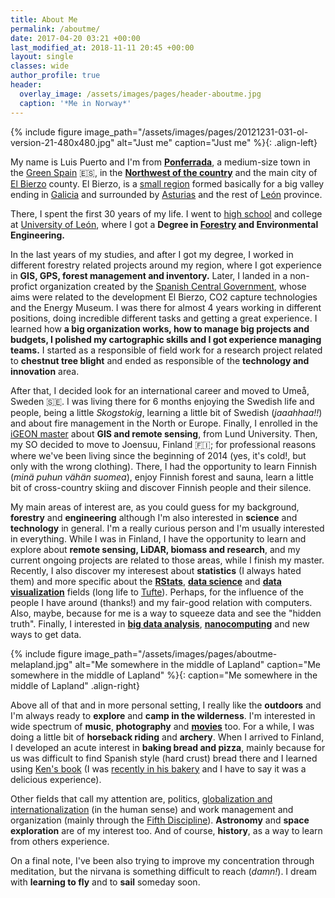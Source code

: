 ```yaml
---
title: About Me
permalink: /aboutme/
date: 2017-04-20 03:21 +00:00
last_modified_at: 2018-11-11 20:45 +00:00
layout: single
classes: wide
author_profile: true
header:
  overlay_image: /assets/images/pages/header-aboutme.jpg
  caption: '*Me in Norway*'
---
```

{% include figure image_path="/assets/images/pages/20121231-031-ol-version-21-480x480.jpg" alt="Just me" caption="Just me" %}{: .align-left}

My name is Luis Puerto and I'm from **[Ponferrada](https://en.wikipedia.org/wiki/Ponferrada)**, a medium-size town in the [Green Spain](https://en.wikipedia.org/wiki/Green_Spain) :es:, in the **[Northwest of the country](https://www.google.com/maps/place/Ponferrada,+Le%C3%B3n,+Spain/@41.9308893,-7.7021,7.93z/data=!4m5!3m4!1s0xd30ba8c4ef7b633:0xdc636ce1ab239060!8m2!3d42.5499958!4d-6.598259?hl=en)** and the main city of [El Bierzo](https://en.wikipedia.org/wiki/El_Bierzo) county. El Bierzo, is a [small region](http://elpais.com/elpais/2016/10/07/inenglish/1475851411_631393.html) formed basically for a big valley ending in [Galicia](https://en.wikipedia.org/wiki/Galicia_(Spain)) and surrounded by [Asturias](https://en.wikipedia.org/wiki/Asturias) and the rest of [León](https://en.wikipedia.org/wiki/Province_of_León) province.

There, I spent the first 30 years of my life. I went to [high school](http://www.iesgilycarrasco.com) and college at [University of León](https://www.unileon.es), where I got a **Degree in [Forestry](https://en.wikipedia.org/wiki/Forestry) and Environmental Engineering.**

In the last years of my studies, and after I got my degree, I worked in different forestry related projects around my region, where I got experience in **GIS, GPS, forest management and inventory.** Later, I landed in a non-profict organization created by the [Spanish Central Government](https://en.wikipedia.org/wiki/Government_of_Spain), whose aims were related to the development El Bierzo, CO2 capture technologies and the Energy Museum. I was there for almost 4 years working in different positions, doing incredible different tasks and getting a great experience. I learned how **a big organization works, how to manage big projects and budgets, I polished my cartographic skills and I got experience managing teams.** I started as a responsible of field work for a research project related to **chestnut tree blight** and ended as responsible of the **technology and innovation** area.

After that, I decided look for an international career and moved to Umeå, Sweden :sweden:. I was living there for 6 months enjoying the Swedish life and people, being a little *Skogstokig*, learning a little bit of Swedish (*jaaahhaa!!*) and about fire management in the North or Europe. Finally, I enrolled in the [iGEON master](http://www.igeon.eu) about **GIS and remote sensing**, from Lund University. Then, my SO decided to move to Joensuu, Finland :finland:; for professional reasons where we've been living since the beginning of 2014 (yes, it's cold!, but only with the wrong clothing). There, I had the opportunity to learn Finnish (*minä puhun vähän suomea*), enjoy Finnish forest and sauna, learn a little bit of cross-country skiing and discover Finnish people and their silence.

My main areas of interest are, as you could guess for my background, **forestry** and **engineering** although I'm also interested in **science** and **technology** in general. I'm a really curious person and I'm usually interested in everything. While I was in Finland, I have the opportunity to learn and explore about **remote sensing, LiDAR, biomass and research**, and my current ongoing projects are related to those areas, while I finish my master. Recently, I also discover my interesest about **statistics** (I always hated them) and more specific about the **[RStats](https://www.r-project.org)**, **[data science](https://en.wikipedia.org/wiki/Data_science)** and **[data visualization](https://en.wikipedia.org/wiki/Data_visualization)** fields (long life to [Tufte](https://www.edwardtufte.com/)). Perhaps, for the influence of the people I have around (thanks!) and my fair-good relation with computers. Also, maybe, because for me is a way to squeeze data and see the "hidden truth". Finally, I interested in **[big data analysis](https://en.wikipedia.org/wiki/Big_data)**, **[nanocomputing](https://en.wikipedia.org/wiki/Nanocomputer)** and new ways to get data.

{% include figure image_path="/assets/images/pages/aboutme-melapland.jpg" alt="Me somewhere in the middle of Lapland" caption="Me somewhere in the middle of Lapland"  %}{: caption="Me somewhere in the middle of Lapland"  .align-right}

Above all of that and in more personal setting, I really like the **outdoors** and I'm always ready to **explore** and **camp in the wilderness**. I'm interested in wide spectrum of **music**, **photography** and **[movies](http://www.imdb.com/user/ur19338098/ratings?sort=ratings_date%3Adesc&view=detail&start=1)** too. For a while, I was doing a little bit of **horseback riding** and **archery**. When I arrived to Finland, I developed an acute interest in **baking bread and pizza**, mainly because for us was difficult to find Spanish style (hard crust) bread there and I learned using [Ken's book](http://kensartisan.com) (I was [recently in his bakery](https://www.instagram.com/p/BS6vNqLgML3/) and I have to say it was a delicious experience).

Other fields that call my attention are, politics, [globalization and internationalization](https://en.wikipedia.org/wiki/Globalization) (in the human sense) and work management and organization (mainly through the [Fifth Discipline](https://en.wikipedia.org/wiki/The_Fifth_Discipline)). **Astronomy** and **space exploration** are of my interest too. And of course, **history**, as a way to learn from others experience.

On a final note, I've been also trying to improve my concentration through meditation, but the nirvana is something difficult to reach (*damn!*). I dream with **learning to fly** and to **sail** someday soon. 